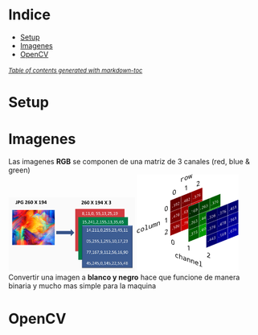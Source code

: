# Indice
- [Setup](#setup)
- [Imagenes](#imagenes)
- [OpenCV](#opencv)

<small><i><a href='http://ecotrust-canada.github.io/markdown-toc/'>Table of contents generated with markdown-toc</a></i></small>


# Setup

# Imagenes
Las imagenes **RGB** se componen de una matriz de 3 canales (red, blue & green)<br />
<img src="images/1.png" width="50%"/>
<img src="images/2.png" width="40%"/><br />
Convertir una imagen a **blanco y negro** hace que funcione de manera binaria y mucho mas simple para la maquina<br />

# OpenCV
